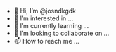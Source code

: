 - 👋 Hi, I’m @josndkgdk
- 👀 I’m interested in ...
- 🌱 I’m currently learning ...
- 💞️ I’m looking to collaborate on ...
- 📫 How to reach me ...

<!---
josndkgdk/josndkgdk is a ✨ special ✨ repository because its `README.md` (this file) appears on your GitHub profile.
You can click the Preview link to take a look at your changes.
--->
